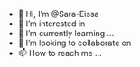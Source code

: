 - 👋 Hi, I’m @Sara-Eissa
- 👀 I’m interested in 
- 🌱 I’m currently learning ...
- 💞️ I’m looking to collaborate on 
- 📫 How to reach me ...

<!---
Sara-Eissa/Sara-Eissa is a ✨ special ✨ repository because its `README.md` (this file) appears on your GitHub profile.
You can click the Preview link to take a look at your changes.
--->
